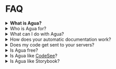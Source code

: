 # FAQ

<details>

<summary><strong>What is Agua?</strong></summary>

Agua is a **React Visual Environment**. With Agua, you can understand codebases faster and document easily every change you make.

</details>

<details>

<summary>Who is Agua for?</summary>

Agua is tailor-made for Front-end developers using React. We are agnostic to your build tools, and don't matter if you use Typescript or Javascript.

</details>

<details>

<summary>What can I do with Agua?</summary>

If you are new to a project, Agua will generate a component and dependencies graph so you can visualize all your code structure. For each task, Agua will help you locate each file and preview each component with its props. You can edit each component directly in our integrated IDE and use AI to document all your work. As you push your changes, your team will have access to your documentation.

</details>

<details>

<summary>How does your automatic documentation work?</summary>

We have created specific prompts to document comprehensively each of your component props. You only need to connect Agua to your AI provider to start documenting.

</details>

<details>

<summary>Does my code get sent to your servers?</summary>

No. Your code only runs locally.

</details>

<details>

<summary>Is Agua free?</summary>

Yes, Agua is free for all developers. Do you want to use Agua in your workplace? Check out our ambassadors program and help us go global.

</details>

<details>

<summary>Is Agua like <a href="https://www.codesee.io/">CodeSee</a>?</summary>

We are sorry to see CodeSee shut down. We are here for all those devs who hate large codebases with poor documentation. Did you use CodeSee? Talk to our founders.

</details>

<details>

<summary>Is Agua like Storybook?</summary>

We share Storybook's mission of making web development easier and faster. That is why we have broadened how you can understand code. With Agua, you can document code at the same time you visually comprehend components and dependencies structure.

</details>

